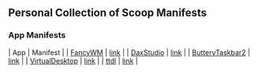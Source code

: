 ## Personal Collection of Scoop Manifests

### App Manifests

| App | Manifest |
| [FancyWM](https://github.com/FancyWM/fancywm) | [link](./bucket/fancywm.json) |
| [DaxStudio](https://github.com/DaxStudio/DaxStudio) | [link](./bucket/daxstudio.json) |
| [ButteryTaskbar2](https://github.com/LuisThiamNye/ButteryTaskbar2) | [link](./bucket/buttery-taskbar.json) |
| [VirtualDesktop](https://github.com/MScholtes/VirtualDesktop) | [link](./bucket/virtual-desktop.json) |
| [ttdl](https://github.com/VladimirMarkelov/ttdl) | [link](./bucket/ttdl.json) |
